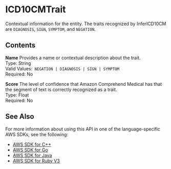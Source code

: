 # ICD10CMTrait<a name="API_medical_ICD10CMTrait"></a>

Contextual information for the entity\. The traits recognized by InferICD10CM are `DIAGNOSIS`, `SIGN`, `SYMPTOM`, and `NEGATION`\.

## Contents<a name="API_medical_ICD10CMTrait_Contents"></a>

 **Name**   <a name="comprehend-Type-medical_ICD10CMTrait-Name"></a>
Provides a name or contextual description about the trait\.  
Type: String  
Valid Values:` NEGATION | DIAGNOSIS | SIGN | SYMPTOM`   
Required: No

 **Score**   <a name="comprehend-Type-medical_ICD10CMTrait-Score"></a>
The level of confidence that Amazon Comprehend Medical has that the segment of text is correctly recognized as a trait\.  
Type: Float  
Required: No

## See Also<a name="API_medical_ICD10CMTrait_SeeAlso"></a>

For more information about using this API in one of the language\-specific AWS SDKs, see the following:
+  [AWS SDK for C\+\+](https://docs.aws.amazon.com/goto/SdkForCpp/comprehendmedical-2018-10-30/ICD10CMTrait) 
+  [AWS SDK for Go](https://docs.aws.amazon.com/goto/SdkForGoV1/comprehendmedical-2018-10-30/ICD10CMTrait) 
+  [AWS SDK for Java](https://docs.aws.amazon.com/goto/SdkForJava/comprehendmedical-2018-10-30/ICD10CMTrait) 
+  [AWS SDK for Ruby V3](https://docs.aws.amazon.com/goto/SdkForRubyV3/comprehendmedical-2018-10-30/ICD10CMTrait) 